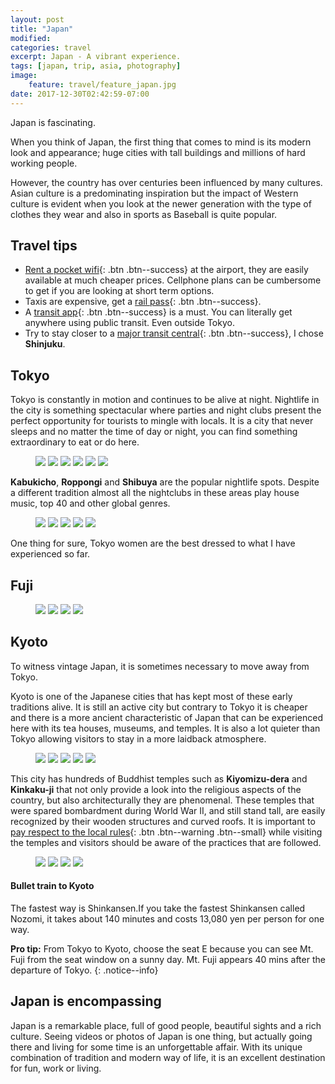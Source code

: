 ```yaml
---
layout: post
title: "Japan"
modified:
categories: travel
excerpt: Japan - A vibrant experience.
tags: [japan, trip, asia, photography]
image:
    feature: travel/feature_japan.jpg
date: 2017-12-30T02:42:59-07:00
---
```


Japan is fascinating.

When you think of Japan, the first thing that comes to mind is its modern look and appearance; huge cities with tall buildings and millions of hard working people.

However, the country has over centuries been influenced by many cultures. Asian culture is a predominating inspiration but the impact of Western culture is evident when you look at the newer generation with the type of clothes they wear and also in sports as Baseball is quite popular.

## Travel tips
- [Rent a pocket wifi](){: .btn .btn--success} at the airport, they are easily available at much cheaper prices. Cellphone plans can be cumbersome to get if you are looking at short term options.
- Taxis are expensive, get a [rail pass](){: .btn .btn--success}.
- A [transit app](){: .btn .btn--success} is a must. You can literally get anywhere using public transit. Even outside Tokyo.
- Try to stay closer to a [major transit central](){: .btn .btn--success}, I chose **Shinjuku**.

## Tokyo
Tokyo is constantly in motion and continues to be alive at night. Nightlife in the city is something spectacular where parties and night clubs present the perfect opportunity for tourists to mingle with locals. It is a city that never sleeps and no matter the time of day or night, you can find something extraordinary to eat or do here.

<figure clas="third">
  <a href="https://farm5.staticflickr.com/4632/25680104027_deef730403_b.jpg" title=""><img src="https://farm5.staticflickr.com/4632/25680104027_deef730403_m.jpg"></a>
  <a href="https://farm5.staticflickr.com/4653/25680105487_97f1e9b695_b.jpg" title=""><img src="https://farm5.staticflickr.com/4653/25680105487_97f1e9b695_m.jpg"></a>
  <a href="https://farm5.staticflickr.com/4764/38740657890_4bdafbf0e9_b.jpg" title=""><img src="https://farm5.staticflickr.com/4764/38740657890_4bdafbf0e9_m.jpg"></a>
  <a href="https://farm5.staticflickr.com/4602/25783918637_cbfa45c156_b.jpg" title=""><img src="https://farm5.staticflickr.com/4602/25783918637_cbfa45c156_m.jpg"></a>
  <a href="https://farm5.staticflickr.com/4656/40551082341_0f4327ba03_b.jpg" title=""><img src="https://farm5.staticflickr.com/4656/40551082341_0f4327ba03_m.jpg"></a>
  <a href="https://farm5.staticflickr.com/4793/39944834294_8ea3596437_b.jpg" title=""><img src="https://farm5.staticflickr.com/4793/39944834294_8ea3596437_m.jpg"></a>
</figure>

**Kabukicho**, **Roppongi** and **Shibuya** are the popular nightlife spots. Despite a different tradition almost all the nightclubs in these areas play house music, top 40 and other global genres.

<figure class="third">
  <a href="https://farm5.staticflickr.com/4655/40551072881_09152b1d9d_b.jpg" title=""><img src="https://farm5.staticflickr.com/4655/40551072881_09152b1d9d_m.jpg"></a>
  <a href="https://farm5.staticflickr.com/4750/40551077271_c279efc9b8_b.jpg" title=""><img src="https://farm5.staticflickr.com/4750/40551077271_c279efc9b8_m.jpg"></a>
  <a href="https://farm5.staticflickr.com/4669/40551075781_a5cf55f86c_b.jpg" title=""><img src="https://farm5.staticflickr.com/4669/40551075781_a5cf55f86c_m.jpg"></a>
  <a href="https://farm5.staticflickr.com/4622/39840179634_5fc8e8a021_b.jpg" title=""><img src="https://farm5.staticflickr.com/4622/39840179634_5fc8e8a021_m.jpg"></a>
  <a href="https://farm5.staticflickr.com/4617/40612623672_463566b087_b.jpg" title=""><img src="https://farm5.staticflickr.com/4617/40612623672_463566b087_m.jpg"></a>
</figure>

One thing for sure, Tokyo women are the best dressed to what I have experienced so far.

## Fuji

<figure class="half">
  <a href="https://farm5.staticflickr.com/4752/39840205204_9f4ee651cd_b.jpg" title=""><img src="https://farm5.staticflickr.com/4752/39840205204_9f4ee651cd_m.jpg"></a>
  <a href="https://farm5.staticflickr.com/4752/25680123807_60f41e418f_b.jpg" title=""><img src="https://farm5.staticflickr.com/4752/25680123807_60f41e418f_m.jpg"></a>
  <a href="https://farm5.staticflickr.com/4607/39840204364_7eee3eede2_b.jpg" title=""><img src="https://farm5.staticflickr.com/4607/39840204364_7eee3eede2_m.jpg"></a>
  <a href="https://farm5.staticflickr.com/4792/39944851694_8bfb0a33b1_b.jpg" title=""><img src="https://farm5.staticflickr.com/4792/39944851694_8bfb0a33b1_m.jpg"></a>
</figure>

## Kyoto
To witness vintage Japan, it is sometimes necessary to move away from Tokyo.

Kyoto is one of the Japanese cities that has kept most of these early traditions alive. It is still an active city but contrary to Tokyo it is cheaper and there is a more ancient characteristic of Japan that can be experienced here with its tea houses, museums, and temples. It is also a lot quieter than Tokyo allowing visitors to stay in a more laidback atmosphere.

<figure class="third">
  <a href="https://farm5.staticflickr.com/4650/40508097022_cd74d20d63_b.jpg" title=""><img src="https://farm5.staticflickr.com/4650/40508097022_cd74d20d63_m.jpg"></a>
  <a href="https://farm5.staticflickr.com/4753/40508110762_557eecce45_b.jpg" title=""><img src="https://farm5.staticflickr.com/4753/40508110762_557eecce45_m.jpg"></a>
  <a href="https://farm5.staticflickr.com/4626/26679794448_89947517a4_b.jpg" title=""><img src="https://farm5.staticflickr.com/4626/26679794448_89947517a4_m.jpg"></a>
  <a href="https://farm5.staticflickr.com/4621/40551055231_2facb20986_b.jpg" title=""><img src="https://farm5.staticflickr.com/4621/40551055231_2facb20986_m.jpg"></a>
  <a href="https://farm5.staticflickr.com/4750/40551054241_55908bc4e5_b.jpg" title=""><img src="https://farm5.staticflickr.com/4750/40551054241_55908bc4e5_m.jpg"></a>
</figure>

This city has hundreds of Buddhist temples such as **Kiyomizu-dera** and **Kinkaku-ji** that not only provide a look into the religious aspects of the country, but also architecturally they are phenomenal. These temples that were spared bombardment during World War II, and still stand tall, are easily recognized by their wooden structures and curved roofs. It is important to [pay respect to the local rules](){: .btn .btn--warning .btn--small} while visiting the temples and visitors should be aware of the practices that are followed.

<figure class="half">
  <a href="https://farm5.staticflickr.com/4678/38740621970_b034a13364_b.jpg" title=""><img src="https://farm5.staticflickr.com/4678/38740621970_b034a13364_m.jpg"></a>
  <a href="https://farm5.staticflickr.com/4700/40551034851_e45735ff9e_b.jpg" title=""><img src="https://farm5.staticflickr.com/4700/40551034851_e45735ff9e_m.jpg"></a>
  <a href="https://farm5.staticflickr.com/4740/38844212670_ce5812749f_b.jpg" title=""><img src="https://farm5.staticflickr.com/4740/38844212670_ce5812749f_m.jpg"></a>
  <a href="https://farm5.staticflickr.com/4720/39840111464_b7cff6bbfa_b.jpg" title=""><img src="https://farm5.staticflickr.com/4720/39840111464_b7cff6bbfa_m.jpg"></a>
</figure>

#### Bullet train to Kyoto
The fastest way is Shinkansen.If you take the fastest Shinkansen called Nozomi, it takes about 140 minutes and costs 13,080 yen per person for one way.

**Pro tip:**
From Tokyo to Kyoto, choose the seat E because you can see Mt. Fuji from the seat window on a sunny day. Mt. Fuji appears 40 mins after the departure of Tokyo.
{: .notice--info}


## Japan is encompassing
Japan is a remarkable place, full of good people, beautiful sights and a rich culture. Seeing videos or photos of Japan is one thing, but actually going there and living for some time is an unforgettable affair. With its unique combination of tradition and modern way of life, it is an excellent destination for fun, work or living.
